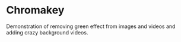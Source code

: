 # Chromakey
Demonstration of removing green effect from images and videos and adding crazy background videos. 

